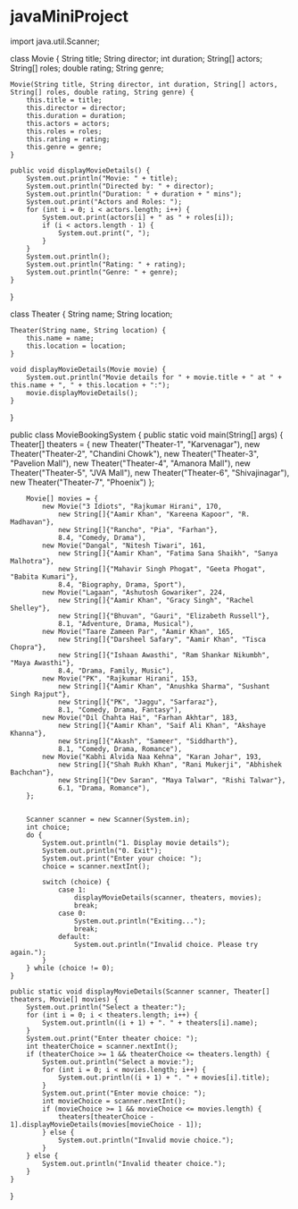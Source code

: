 # javaMiniProject
import java.util.Scanner;

class Movie {
    String title;
    String director;
    int duration;
    String[] actors;
    String[] roles;
    double rating;
    String genre;

    Movie(String title, String director, int duration, String[] actors, String[] roles, double rating, String genre) {
        this.title = title;
        this.director = director;
        this.duration = duration;
        this.actors = actors;
        this.roles = roles;
        this.rating = rating;
        this.genre = genre;
    }

    public void displayMovieDetails() {
        System.out.println("Movie: " + title);
        System.out.println("Directed by: " + director);
        System.out.println("Duration: " + duration + " mins");
        System.out.print("Actors and Roles: ");
        for (int i = 0; i < actors.length; i++) {
            System.out.print(actors[i] + " as " + roles[i]);
            if (i < actors.length - 1) {
                System.out.print(", ");
            }
        }
        System.out.println();
        System.out.println("Rating: " + rating);
        System.out.println("Genre: " + genre);
    }
}

class Theater {
    String name;
    String location;

    Theater(String name, String location) {
        this.name = name;
        this.location = location;
    }

    void displayMovieDetails(Movie movie) {
        System.out.println("Movie details for " + movie.title + " at " + this.name + ", " + this.location + ":");
        movie.displayMovieDetails();
    }
}

public class MovieBookingSystem {
    public static void main(String[] args) {
        Theater[] theaters = {
            new Theater("Theater-1", "Karvenagar"),
            new Theater("Theater-2", "Chandini Chowk"),
            new Theater("Theater-3", "Pavelion Mall"),
            new Theater("Theater-4", "Amanora Mall"),
            new Theater("Theater-5", "JVA Mall"),
            new Theater("Theater-6", "Shivajinagar"),
            new Theater("Theater-7", "Phoenix")
        };

        Movie[] movies = {
            new Movie("3 Idiots", "Rajkumar Hirani", 170,
                new String[]{"Aamir Khan", "Kareena Kapoor", "R. Madhavan"},
                new String[]{"Rancho", "Pia", "Farhan"},
                8.4, "Comedy, Drama"),
            new Movie("Dangal", "Nitesh Tiwari", 161,
                new String[]{"Aamir Khan", "Fatima Sana Shaikh", "Sanya Malhotra"},
                new String[]{"Mahavir Singh Phogat", "Geeta Phogat", "Babita Kumari"},
                8.4, "Biography, Drama, Sport"),
            new Movie("Lagaan", "Ashutosh Gowariker", 224,
                new String[]{"Aamir Khan", "Gracy Singh", "Rachel Shelley"},
                new String[]{"Bhuvan", "Gauri", "Elizabeth Russell"},
                8.1, "Adventure, Drama, Musical"),
            new Movie("Taare Zameen Par", "Aamir Khan", 165,
                new String[]{"Darsheel Safary", "Aamir Khan", "Tisca Chopra"},
                new String[]{"Ishaan Awasthi", "Ram Shankar Nikumbh", "Maya Awasthi"},
                8.4, "Drama, Family, Music"),
            new Movie("PK", "Rajkumar Hirani", 153,
                new String[]{"Aamir Khan", "Anushka Sharma", "Sushant Singh Rajput"},
                new String[]{"PK", "Jaggu", "Sarfaraz"},
                8.1, "Comedy, Drama, Fantasy"),
            new Movie("Dil Chahta Hai", "Farhan Akhtar", 183,
                new String[]{"Aamir Khan", "Saif Ali Khan", "Akshaye Khanna"},
                new String[]{"Akash", "Sameer", "Siddharth"},
                8.1, "Comedy, Drama, Romance"),
            new Movie("Kabhi Alvida Naa Kehna", "Karan Johar", 193,
                new String[]{"Shah Rukh Khan", "Rani Mukerji", "Abhishek Bachchan"},
                new String[]{"Dev Saran", "Maya Talwar", "Rishi Talwar"},
                6.1, "Drama, Romance"),
        };

 
        Scanner scanner = new Scanner(System.in);
        int choice;
        do {
            System.out.println("1. Display movie details");
            System.out.println("0. Exit");
            System.out.print("Enter your choice: ");
            choice = scanner.nextInt();

            switch (choice) {
                case 1:
                    displayMovieDetails(scanner, theaters, movies);
                    break;
                case 0:
                    System.out.println("Exiting...");
                    break;
                default:
                    System.out.println("Invalid choice. Please try again.");
            }
        } while (choice != 0);
    }

    public static void displayMovieDetails(Scanner scanner, Theater[] theaters, Movie[] movies) {
        System.out.println("Select a theater:");
        for (int i = 0; i < theaters.length; i++) {
            System.out.println((i + 1) + ". " + theaters[i].name);
        }
        System.out.print("Enter theater choice: ");
        int theaterChoice = scanner.nextInt();
        if (theaterChoice >= 1 && theaterChoice <= theaters.length) {
            System.out.println("Select a movie:");
            for (int i = 0; i < movies.length; i++) {
                System.out.println((i + 1) + ". " + movies[i].title);
            }
            System.out.print("Enter movie choice: ");
            int movieChoice = scanner.nextInt();
            if (movieChoice >= 1 && movieChoice <= movies.length) {
                theaters[theaterChoice - 1].displayMovieDetails(movies[movieChoice - 1]);
            } else {
                System.out.println("Invalid movie choice.");
            }
        } else {
            System.out.println("Invalid theater choice.");
        }
    }
}
